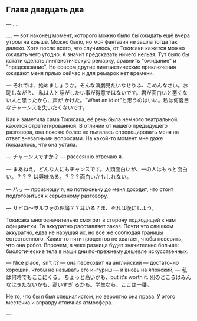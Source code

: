 Глава двадцать два
------------------

— ....

.... — вот наконец момент, которого можно было бы ожидать ещё вчера утром на
крыше. Можно было, но моя фантазия не зашла тогда так далеко. Хотя после всего,
что случилось, от Токисаки кажется можно ожидать чего угодно. А значит
предсказать ничего нельзя. Тут было бы кстати сделать лингвистическую ремарку,
сравнить "ожидание" и "предсказание". Но совсем другие лингвистические
приключения ожидают меня прямо сейчас и для ремарок нет времени.

— それでは、始めましょうか。そんな演劇見たいなせりふ、こめんなさい。お恥しながら、
私は人と話がしたい事が得意ではないです。君が面白いと悪くない人と思ったから、声が
かけた。"What an idiot"と思うのはいい。私は何度目なチャーンスを失いたくないです。

Как и заметила сама Токисака, её речь была немного театральной, кажется
отрепетированной. В отличии от нашего предыдущего разговора, она похоже более не
пыталась спровоцировать меня на ответ внезапными вопросами. На какой-то момент
мне даже показалось, что она устала.

— チャーンスですか？ — рассеянно отвечаю я.

— まあねえ。どんな人にもチャンスです。人類面白いが、一の人はもっと面白い。？？？
は興味ある。？？？面白いかもしれない。

— ハっ — произношу я, но потихоньку до меня доходит, что стоит подготовиться к
серьёзному разговору.

— サピロ〜ヲルフォの理論？？耳いる？ま、それは後にしよう。

Токисака многозначительно смотрит в сторону подходящей к нам официантки. Та
аккуратно расставляет заказ. Почти что слишком аккуратно, едва не нарушая их, но
всё же соблюдая границы естественного. Каких-то пяти процентов не хватает, чтобы
поверить, что она робот. Впрочем, в чеке разница будет значительно больше:
биологические тела в наши дни по-прежнему дешевле искусственных.

— Nice place, isn't it? — она переходит на английский — достаточно хороший,
чтобы не называть его ингуриш — и вновь на японский, — 私は何時でもここにくる。
ちょっと高いかも、but it's worth it. 別のところはみんなはきたないかも、高いすぎ
るかも。学生なら、ここは一番。

Не то, что бы я был специалистом, но вероятно она права. У этого местечка и
вправду отличная атмосфера.

— 

